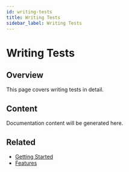 ```yaml
---
id: writing-tests
title: Writing Tests
sidebar_label: Writing Tests
---
```


# Writing Tests

## Overview

This page covers writing tests in detail.

## Content

Documentation content will be generated here.

## Related

- [Getting Started](/docs/getting-started)
- [Features](/docs/features)
